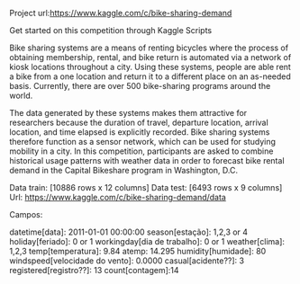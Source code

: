 Project url:https://www.kaggle.com/c/bike-sharing-demand

Get started on this competition through Kaggle Scripts

Bike sharing systems are a means of renting bicycles where the process of obtaining membership, rental, and bike return is automated via a network of kiosk locations throughout a city. Using these systems, people are able rent a bike from a one location and return it to a different place on an as-needed basis. Currently, there are over 500 bike-sharing programs around the world.

The data generated by these systems makes them attractive for researchers because the duration of travel, departure location, arrival location, and time elapsed is explicitly recorded. Bike sharing systems therefore function as a sensor network, which can be used for studying mobility in a city. In this competition, participants are asked to combine historical usage patterns with weather data in order to forecast bike rental demand in the Capital Bikeshare program in Washington, D.C.

Data train: [10886 rows x 12 columns]
Data test: [6493 rows x 9 columns]
Url: https://www.kaggle.com/c/bike-sharing-demand/data

Campos:

datetime[data]: 2011-01-01 00:00:00
season[estação]: 1,2,3 or 4
holiday[feriado]: 0 or 1
workingday[dia de trabalho]: 0 or 1
weather[clima]: 1,2,3
temp[temperatura]: 9.84
atemp: 14.295
humidity[humidade]: 80
windspeed[velocidade do vento]: 0.0000
casual[acidente??]: 3
registered[registro??]: 13
count[contagem]:14



